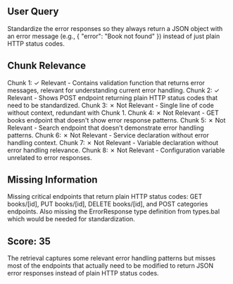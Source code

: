 ## User Query
Standardize the error responses so they always return a JSON object with an error message (e.g., { "error": "Book not found" }) instead of just plain HTTP status codes.

## Chunk Relevance
Chunk 1: ✓ Relevant - Contains validation function that returns error messages, relevant for understanding current error handling.
Chunk 2: ✓ Relevant - Shows POST endpoint returning plain HTTP status codes that need to be standardized.
Chunk 3: ✗ Not Relevant - Single line of code without context, redundant with Chunk 1.
Chunk 4: ✗ Not Relevant - GET books endpoint that doesn't show error response patterns.
Chunk 5: ✗ Not Relevant - Search endpoint that doesn't demonstrate error handling patterns.
Chunk 6: ✗ Not Relevant - Service declaration without error handling context.
Chunk 7: ✗ Not Relevant - Variable declaration without error handling relevance.
Chunk 8: ✗ Not Relevant - Configuration variable unrelated to error responses.

## Missing Information
Missing critical endpoints that return plain HTTP status codes: GET books/[id], PUT books/[id], DELETE books/[id], and POST categories endpoints. Also missing the ErrorResponse type definition from types.bal which would be needed for standardization.

## Score: 35

The retrieval captures some relevant error handling patterns but misses most of the endpoints that actually need to be modified to return JSON error responses instead of plain HTTP status codes.